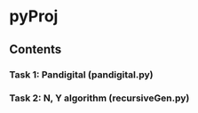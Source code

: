 # pyProj

## Contents

### Task 1: Pandigital (pandigital.py)

### Task 2: N, Y algorithm (recursiveGen.py)